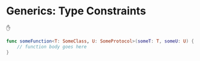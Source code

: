 # Generics: Type Constraints
✋

```swift
func someFunction<T: SomeClass, U: SomeProtocol>(someT: T, someU: U) {
    // function body goes here
}
```
